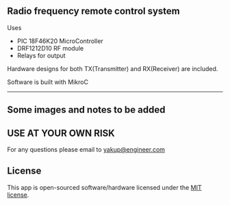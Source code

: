 ## Radio frequency remote control system
Uses
- PIC 18F46K20 MicroController
- DRF1212D10 RF module
- Relays for output

Hardware designs for both TX(Transmitter) and RX(Receiver) are included.

Software is built with MikroC

----
Some images and notes to be added
----

## USE AT YOUR OWN RISK

For any questions please email to yakup@engineer.com

## License
This app is open-sourced software/hardware licensed under the [MIT license](https://opensource.org/licenses/MIT).
